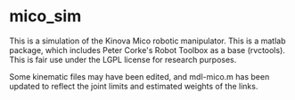 # mico_sim
This is a simulation of the Kinova Mico robotic manipulator. 
This is a matlab package, which includes Peter Corke's Robot Toolbox as a base (rvctools). 
This is fair use under the LGPL license for research purposes.

Some kinematic files may have been edited, and mdl-mico.m has been updated to reflect the joint limits and estimated weights of the links.
